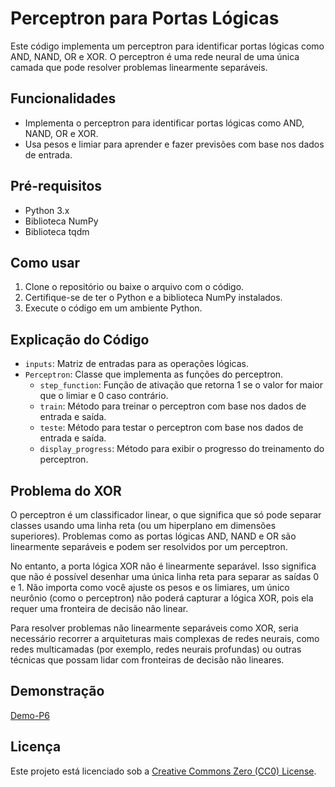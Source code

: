 # Perceptron para Portas Lógicas

Este código implementa um perceptron para identificar portas lógicas como AND, NAND, OR e XOR. O perceptron é uma rede neural de uma única camada que pode resolver problemas linearmente separáveis.

## Funcionalidades

- Implementa o perceptron para identificar portas lógicas como AND, NAND, OR e XOR.
- Usa pesos e limiar para aprender e fazer previsões com base nos dados de entrada.

## Pré-requisitos

- Python 3.x
- Biblioteca NumPy
- Biblioteca tqdm

## Como usar

1. Clone o repositório ou baixe o arquivo com o código.
2. Certifique-se de ter o Python e a biblioteca NumPy instalados.
3. Execute o código em um ambiente Python.

## Explicação do Código

- `inputs`: Matriz de entradas para as operações lógicas.
- `Perceptron`: Classe que implementa as funções do perceptron.
  - `step_function`: Função de ativação que retorna 1 se o valor for maior que o limiar e 0 caso contrário.
  - `train`: Método para treinar o perceptron com base nos dados de entrada e saída. 
  - `teste`: Método para testar o perceptron com base nos dados de entrada e saída.
  - `display_progress`: Método para exibir o progresso do treinamento do perceptron.

## Problema do XOR

O perceptron é um classificador linear, o que significa que só pode separar classes usando uma linha reta (ou um hiperplano em dimensões superiores). Problemas como as portas lógicas AND, NAND e OR são linearmente separáveis e podem ser resolvidos por um perceptron.

No entanto, a porta lógica XOR não é linearmente separável. Isso significa que não é possível desenhar uma única linha reta para separar as saídas 0 e 1. Não importa como você ajuste os pesos e os limiares, um único neurônio (como o perceptron) não poderá capturar a lógica XOR, pois ela requer uma fronteira de decisão não linear.

Para resolver problemas não linearmente separáveis como XOR, seria necessário recorrer a arquiteturas mais complexas de redes neurais, como redes multicamadas (por exemplo, redes neurais profundas) ou outras técnicas que possam lidar com fronteiras de decisão não lineares.

## Demonstração 

[Demo-P6](https://github.com/cmtabr/M8T2-ATIVIDADES-CAIO/assets/99201276/57e07c36-201f-4690-9f2d-0adce39d9fcd)

## Licença

Este projeto está licenciado sob a [Creative Commons Zero (CC0) License](https://creativecommons.org/publicdomain/zero/1.0/deed.pt).
